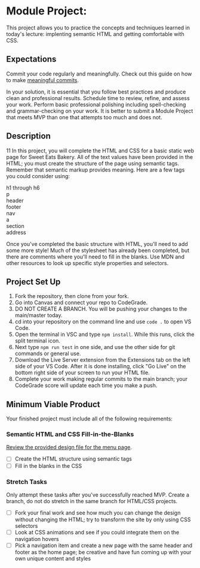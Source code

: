 # Module Project:

This project allows you to practice the concepts and techniques learned in today's lecture: implenting semantic HTML and getting comfortable with CSS.

## Expectations

Commit your code regularly and meaningfully. Check out this guide on how to make [meaningful commits](https://cbea.ms/git-commit/).

In your solution, it is essential that you follow best practices and produce clean and professional results. Schedule time to review, refine, and assess your work. Perform basic professional polishing including spell-checking and grammar-checking on your work. It is better to submit a Module Project that meets MVP than one that attempts too much and does not.

## Description

11
In this project, you will complete the HTML and CSS for a basic static web page for Sweet Eats Bakery. All of the text values have been provided in the HTML; you must create the structure of the page using semantic tags. Remember that semantic markup provides meaning. Here are a few tags you could consider using:

h1 through h6<br />
p<br />
header<br />
footer<br />
nav<br />
a<br />
section<br />
address

Once you've completed the basic structure with HTML, you'll need to add some more style! Much of the stylesheet has already been completed, but there are comments where you'll need to fill in the blanks. Use MDN and other resources to look up specific style properties and selectors.

## Project Set Up

1. Fork the repository, then clone from your fork.
2. Go into Canvas and connect your repo to CodeGrade.
3. DO NOT CREATE A BRANCH. You will be pushing your changes to the main/master today.
4. cd into your repository on the command line and use `code .` to open VS Code.
5. Open the terminal in VSC and type `npm install`. While this runs, click the split terminal icon.
6. Next type `npm run test` in one side, and use the other side for git commands or general use.
7. Download the Live Server extension from the Extensions tab on the left side of your VS Code. After it is done installing, click "Go Live" on the bottom right side of your screen to run your HTML file.
8. Complete your work making regular commits to the main branch; your CodeGrade score will update each time you make a push.

## Minimum Viable Product

Your finished project must include all of the following requirements:

### Semantic HTML and CSS Fill-in-the-Blanks

[Review the provided design file for the menu page](design-files/Unit1-Sprint3-Module1.png).

- [ ] Create the HTML structure using semantic tags
- [ ] Fill in the blanks in the CSS

### Stretch Tasks

Only attempt these tasks after you've successfully reached MVP. Create a branch, do not do stretch in the same branch for HTML/CSS projects.

- [ ] Fork your final work and see how much you can change the design without changing the HTML; try to transform the site by only using CSS selectors
- [ ] Look at CSS animations and see if you could integrate them on the navigation hovers
- [ ] Pick a navigation item and create a new page with the same header and footer as the home page; be creative and have fun coming up with your own unique content and styles
